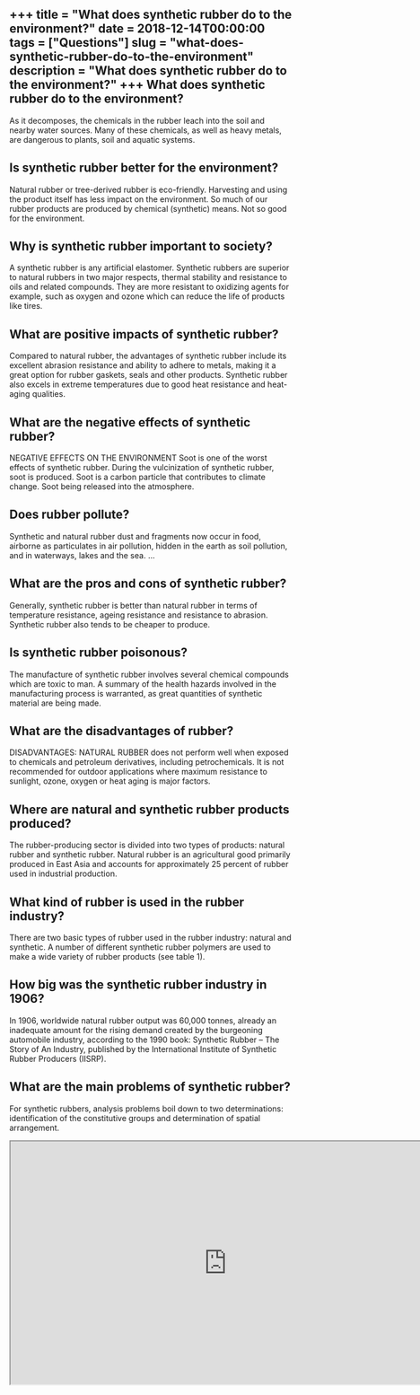+++
title = "What does synthetic rubber do to the environment?"
date = 2018-12-14T00:00:00
tags = ["Questions"]
slug = "what-does-synthetic-rubber-do-to-the-environment"
description = "What does synthetic rubber do to the environment?"
+++
What does synthetic rubber do to the environment?
-------------------------------------------------

As it decomposes, the chemicals in the rubber leach into the soil and nearby water sources. Many of these chemicals, as well as heavy metals, are dangerous to plants, soil and aquatic systems.

Is synthetic rubber better for the environment?
-----------------------------------------------

Natural rubber or tree-derived rubber is eco-friendly. Harvesting and using the product itself has less impact on the environment. So much of our rubber products are produced by chemical (synthetic) means. Not so good for the environment.

Why is synthetic rubber important to society?
---------------------------------------------

A synthetic rubber is any artificial elastomer. Synthetic rubbers are superior to natural rubbers in two major respects, thermal stability and resistance to oils and related compounds. They are more resistant to oxidizing agents for example, such as oxygen and ozone which can reduce the life of products like tires.

What are positive impacts of synthetic rubber?
----------------------------------------------

Compared to natural rubber, the advantages of synthetic rubber include its excellent abrasion resistance and ability to adhere to metals, making it a great option for rubber gaskets, seals and other products. Synthetic rubber also excels in extreme temperatures due to good heat resistance and heat-aging qualities.

What are the negative effects of synthetic rubber?
--------------------------------------------------

NEGATIVE EFFECTS ON THE ENVIRONMENT Soot is one of the worst effects of synthetic rubber. During the vulcinization of synthetic rubber, soot is produced. Soot is a carbon particle that contributes to climate change. Soot being released into the atmosphere.

Does rubber pollute?
--------------------

Synthetic and natural rubber dust and fragments now occur in food, airborne as particulates in air pollution, hidden in the earth as soil pollution, and in waterways, lakes and the sea. …

What are the pros and cons of synthetic rubber?
-----------------------------------------------

Generally, synthetic rubber is better than natural rubber in terms of temperature resistance, ageing resistance and resistance to abrasion. Synthetic rubber also tends to be cheaper to produce.

Is synthetic rubber poisonous?
------------------------------

The manufacture of synthetic rubber involves several chemical compounds which are toxic to man. A summary of the health hazards involved in the manufacturing process is warranted, as great quantities of synthetic material are being made.

What are the disadvantages of rubber?
-------------------------------------

DISADVANTAGES: NATURAL RUBBER does not perform well when exposed to chemicals and petroleum derivatives, including petrochemicals. It is not recommended for outdoor applications where maximum resistance to sunlight, ozone, oxygen or heat aging is major factors.

Where are natural and synthetic rubber products produced?
---------------------------------------------------------

The rubber-producing sector is divided into two types of products: natural rubber and synthetic rubber. Natural rubber is an agricultural good primarily produced in East Asia and accounts for approximately 25 percent of rubber used in industrial production.

What kind of rubber is used in the rubber industry?
---------------------------------------------------

There are two basic types of rubber used in the rubber industry: natural and synthetic. A number of different synthetic rubber polymers are used to make a wide variety of rubber products (see table 1).

How big was the synthetic rubber industry in 1906?
--------------------------------------------------

In 1906, worldwide natural rubber output was 60,000 tonnes, already an inadequate amount for the rising demand created by the burgeoning automobile industry, according to the 1990 book: Synthetic Rubber – The Story of An Industry, published by the International Institute of Synthetic Rubber Producers (IISRP).

What are the main problems of synthetic rubber?
-----------------------------------------------

For synthetic rubbers, analysis problems boil down to two determinations: identification of the constitutive groups and determination of spatial arrangement.

<iframe allow="accelerometer; autoplay; clipboard-write; encrypted-media; gyroscope; picture-in-picture" allowfullscreen="" class="__youtube_prefs__  epyt-is-override  no-lazyload" data-no-lazy="1" data-origheight="433" data-origwidth="770" data-skipgform_ajax_framebjll="" height="433" id="_ytid_27732" loading="lazy" src="https://www.youtube.com/embed/E4-eT9r5ogw?enablejsapi=1&autoplay=0&cc_load_policy=0&cc_lang_pref=&iv_load_policy=1&loop=0&modestbranding=0&rel=1&fs=1&playsinline=0&autohide=2&theme=dark&color=red&controls=1&" title="YouTube player" width="770"></iframe>